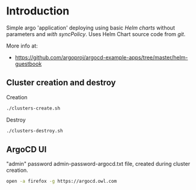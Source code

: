 # Introduction
Simple argo 'application' deploying using basic *Helm charts* without parameters and *with syncPolicy*. Uses Helm Chart source code from *git*. 

More info at: 
- https://github.com/argoproj/argocd-example-apps/tree/master/helm-guestbook


## Cluster creation and destroy

Creation
```bash
./clusters-create.sh
```

Destroy
```bash
./clusters-destroy.sh
```

## ArgoCD UI
"admin" password admin-password-argocd.txt file, created during cluster creation.

```bash
open -a firefox -g https://argocd.owl.com
```
